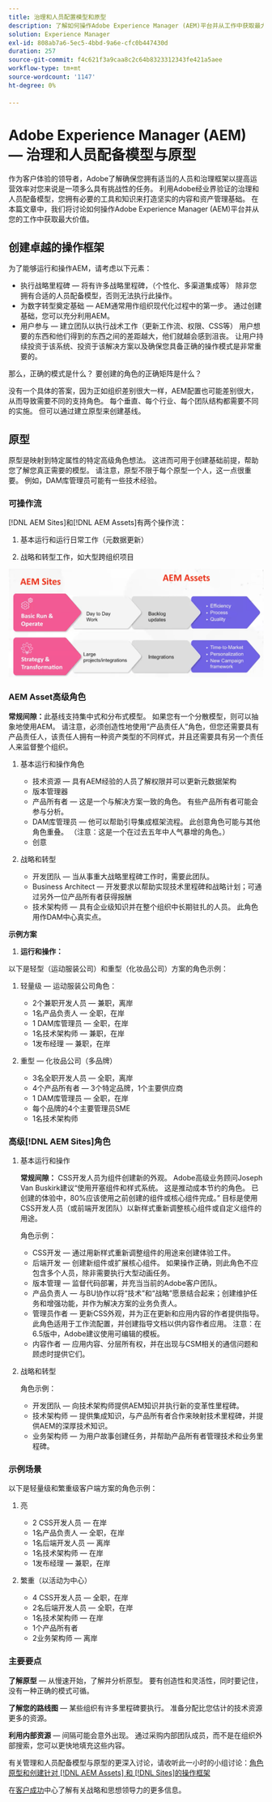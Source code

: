 ```yaml
---
title: 治理和人员配置模型和原型
description: 了解如何操作Adobe Experience Manager (AEM)平台并从工作中获取最大价值。
solution: Experience Manager
exl-id: 808ab7a6-5ec5-4bbd-9a6e-cfc0b447430d
duration: 257
source-git-commit: f4c621f3a9caa8c2c64b8323312343fe421a5aee
workflow-type: tm+mt
source-wordcount: '1147'
ht-degree: 0%

---
```


# Adobe Experience Manager (AEM) — 治理和人员配备模型与原型

作为客户体验的领导者，Adobe了解确保您拥有适当的人员和治理框架以提高运营效率对您来说是一项多么具有挑战性的任务。 利用Adobe经业界验证的治理和人员配备模型，您拥有必要的工具和知识来打造坚实的内容和资产管理基础。 在本篇文章中，我们将讨论如何操作Adobe Experience Manager (AEM)平台并从您的工作中获取最大价值。

## 创建卓越的操作框架

为了能够运行和操作AEM，请考虑以下元素：

* 执行战略里程碑 — 将有许多战略里程碑，（个性化、多渠道集成等） 除非您拥有合适的人员配备模型，否则无法执行此操作。
* 为数字转型奠定基础 — AEM通常用作组织现代化过程中的第一步。 通过创建基础，您可以充分利用AEM。
* 用户参与 — 建立团队以执行战术工作（更新工作流、权限、CSS等） 用户想要的东西和他们得到的东西之间的差距越大，他们就越会感到沮丧。 让用户持续投资于该系统、投资于该解决方案以及确保您具备正确的操作模式是非常重要的。

那么，正确的模式是什么？ 要创建的角色的正确矩阵是什么？

没有一个具体的答案，因为正如组织差别很大一样，AEM配置也可能差别很大，从而导致需要不同的支持角色。 每个垂直、每个行业、每个团队结构都需要不同的实施。 但可以通过建立原型来创建基线。

## 原型

原型是映射到特定属性的特定高级角色想法。 这进而可用于创建基础前提，帮助您了解您真正需要的模型。 请注意，原型不限于每个原型一个人，这一点很重要。 例如，DAM库管理员可能有一些技术经验。

### 可操作流

[!DNL AEM Sites]和[!DNL AEM Assets]有两个操作流：

1. 基本运行和运行日常工作（元数据更新）

1. 战略和转型工作，如大型跨组织项目

![个可操作化流](assets/streams-of-operationalization.png)

### AEM Asset高级角色

**常规间隙：**&#x200B;此基线支持集中式和分布式模型。 如果您有一个分散模型，则可以抽象地使用AEM。 请注意，必须创造性地使用“产品责任人”角色，但您还需要具有产品责任人，该责任人拥有一种资产类型的不同样式，并且还需要具有另一个责任人来监督整个组织。

1. 基本运行和操作角色

   * 技术资源 — 具有AEM经验的人员了解权限并可以更新元数据架构
   * 版本管理器
   * 产品所有者 — 这是一个与解决方案一致的角色。 有些产品所有者可能会参与分析。
   * DAM库管理员 — 他可以帮助引导集成框架流程。 此创意角色可能与其他角色重叠。 （注意：这是一个在过去五年中人气暴增的角色。）
   * 创意

1. 战略和转型

   * 开发团队 — 当从事重大战略里程碑工作时，需要此团队。
   * Business Architect — 开发要求以帮助实现技术里程碑和战略计划；可通过另外一位产品所有者获得报酬
   * 技术架构师 — 具有企业级知识并在整个组织中长期驻扎的人员。 此角色用作DAM中心真实点。

**示例方案**

1. **运行和操作：**

以下是轻型（运动服装公司）和重型（化妆品公司）方案的角色示例：

1. 轻量级 — 运动服装公司角色：

   * 2个兼职开发人员 — 兼职，离岸
   * 1名产品负责人 — 全职，在岸
   * 1 DAM库管理员 — 全职，在岸
   * 1名技术架构师 — 兼职，在岸
   * 1发布经理 — 兼职，在岸

1. 重型 — 化妆品公司（多品牌）

   * 3名全职开发人员 — 全职，离岸
   * 4个产品所有者 — 3个特定品牌，1个主要供应商
   * 1 DAM库管理员 — 全职，在岸
   * 每个品牌的4个主要管理员SME
   * 1名技术架构师

### 高级[!DNL AEM Sites]角色

1. 基本运行和操作

   **常规间隙：** CSS开发人员为组件创建新的外观。 Adobe高级业务顾问Joseph Van Buskirk建议“使用开塞组件和样式系统。 这是推动成本节约的角色。 已创建的体验中，80%应该使用之前创建的组件或核心组件完成。” 目标是使用CSS开发人员（或前端开发团队）以新样式重新调整核心组件或自定义组件的用途。

   角色示例：

   * CSS开发 — 通过用新样式重新调整组件的用途来创建体验工件。
   * 后端开发 — 创建新组件或扩展核心组件。 如果操作正确，则此角色不应包含多个人员，除非需要执行大型动画任务。
   * 版本管理 — 监督代码部署，并充当当前的Adobe客户团队。
   * 产品负责人 — 与BU协作以将“技术”和“战略”愿景结合起来；创建维护任务和增强功能，并作为解决方案的业务负责人。
   * 管理员作者 — 更新CSS外观，并为正在更新和应用内容的作者提供指导。 此角色适用于工作流配置，并创建指导文档以供内容作者应用。 注意：在6.5版中，Adobe建议使用可编辑的模板。
   * 内容作者 — 应用内容、分层所有权，并在出现与CSM相关的通信问题和顾虑时提供它们。

1. 战略和转型

   角色示例：

   * 开发团队 — 向技术架构师提供AEM知识并执行新的变革性里程碑。
   * 技术架构师 — 提供集成知识，与产品所有者合作来映射技术里程碑，并提供AEM的深厚技术知识。
   * 业务架构师 — 为用户故事创建任务，并帮助产品所有者管理技术和业务里程碑。

### 示例场景

以下是轻量级和繁重级客户端方案的角色示例：

1. 亮

   * 2 CSS开发人员 — 在岸
   * 1名产品负责人 — 全职，在岸
   * 1名后端开发人员 — 离岸
   * 1名技术架构师 — 在岸
   * 1发布经理 — 兼职，在岸

1. 繁重（以活动为中心）

   * 4 CSS开发人员 — 全职，在岸
   * 2名后端开发人员 — 全职，在岸
   * 1名技术架构师 — 在岸
   * 1个产品所有者
   * 2业务架构师 — 离岸

### 主要要点

**了解原型** — 从慢速开始，了解并分析原型。 要有创造性和灵活性，同时要记住，没有一种正确的模式可循。

**了解您的路线图** — 某些组织有许多里程碑要执行。 准备分配比您估计的技术资源更多的资源。

**利用内部资源** — 间隔可能会意外出现。 通过采购内部团队成员，而不是在组织外部搜索，您可以更快地填充这些内容。

有关管理和人员配备模型与原型的更深入讨论，请收听此一小时的小组讨论：[角色原型和创建针对 [!DNL AEM Assets] 和 [!DNL Sites]的操作框架](https://adobecustomersuccess.adobeconnect.com/p8ml5nmy0758mp4/)

在[客户成功](https://experienceleague.adobe.com/docs/customer-success/customer-success/overview.html)中心了解有关战略和思想领导力的更多信息。
